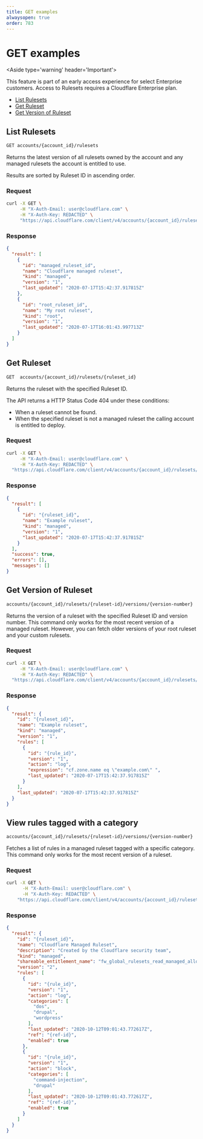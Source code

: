 ```yaml
---
title: GET examples
alwaysopen: true
order: 783
---
```


# GET examples

<Aside type='warning' header='Important'>

This feature is part of an early access experience for select Enterprise customers. Access to Rulesets requires a Cloudflare Enterprise plan.

</Aside>

* [List Rulesets](#list-rulesets)
* [Get Ruleset](#get-ruleset)
* [Get Version of Ruleset](#get-version-of-ruleset)

## List Rulesets

```bash
GET accounts/{account_id}/rulesets
```

Returns the latest version of all rulesets owned by the account and any managed rulesets the account is entitled to use.

Results are sorted by Ruleset ID in ascending order.

### Request

```bash
curl -X GET \
     -H "X-Auth-Email: user@cloudflare.com" \
     -H "X-Auth-Key: REDACTED" \
     "https://api.cloudflare.com/client/v4/accounts/{account_id}/rulesets"
```

### Response

```json
{
  "result": [
    {
      "id": "managed_ruleset_id",
      "name": "Cloudflare managed ruleset",
      "kind": "managed",
      "version": "1",
      "last_updated": "2020-07-17T15:42:37.917815Z"
    },
    {
      "id": "root_ruleset_id",
      "name": "My root ruleset",
      "kind": "root",
      "version": "1",
      "last_updated": "2020-07-17T16:01:43.997713Z"
    }
  ]
}
```

## Get Ruleset

```bash
GET  accounts/{account_id}/rulesets/{ruleset_id}
```

Returns the ruleset with the specified Ruleset ID.

The API returns a HTTP Status Code 404 under these conditions:

* When a ruleset cannot be found.
* When the specified ruleset is not a managed ruleset the calling account is entitled to deploy.

### Request

```bash
curl -X GET \
     -H "X-Auth-Email: user@cloudflare.com" \
     -H "X-Auth-Key: REDACTED" \
  "https://api.cloudflare.com/client/v4/accounts/{account_id}/rulesets/{ruleset_id}"
```

### Response

```json
{
  "result": [
    {
      "id": "{ruleset_id}",
      "name": "Example ruleset",
      "kind": "managed",
      "version": "1",
      "last_updated": "2020-07-17T15:42:37.917815Z"
    }
  ],
  "success": true,
  "errors": [],
  "messages": []
}
```

## Get Version of Ruleset

```bash
accounts/{account_id}/rulesets/{ruleset-id}/versions/{version-number}
```

Returns the version of a ruleset with the specified Ruleset ID and version number. This command only works for the most recent version of a managed ruleset. However, you can fetch older versions of your root ruleset and your custom rulesets.

### Request

```bash
curl -X GET \
     -H "X-Auth-Email: user@cloudflare.com" \
     -H "X-Auth-Key: REDACTED" \
  "https://api.cloudflare.com/client/v4/accounts/{account_id}/rulesets/{ruleset-id}/versions/1"
```

### Response

```json
{
  "result": {
    "id": "{ruleset_id}",
    "name": "Example ruleset",
    "kind": "managed",
    "version": "1",
    "rules": [
      {
        "id": "{rule_id}",
        "version": "1",
        "action": "log",
        "expression": "cf.zone.name eq \"example.com\" ",
        "last_updated": "2020-07-17T15:42:37.917815Z"
      }
    ],
    "last_updated": "2020-07-17T15:42:37.917815Z"
  }
}
```

## View rules tagged with a category

```bash
accounts/{account_id}/rulesets/{ruleset-id}/versions/{version-number}
```

Fetches a list of rules in a managed ruleset tagged with a specific category. This command only works for the most recent version of a ruleset.

### Request

```bash
curl -X GET \
      -H "X-Auth-Email: user@cloudflare.com" \
      -H "X-Auth-Key: REDACTED" \
    "https://api.cloudflare.com/client/v4/accounts/{account_id}/rulesets/{ruleset-id}/versions/2/by_category/drupal"

```

### Response

```json
{
  "result": {
    "id": "{ruleset_id}",
    "name": "Cloudflare Managed Ruleset",
    "description": "Created by the Cloudflare security team",
    "kind": "managed",
    "shareable_entitlement_name": "fw_global_rulesets_read_managed_allowed",
    "version": "2",
    "rules": [
      {
        "id": "{rule_id}",
        "version": "1",
        "action": "log",
        "categories": [
          "dos",
          "drupal",
          "wordpress"
        ],
        "last_updated": "2020-10-12T09:01:43.772617Z",
        "ref": "{ref-id}",
        "enabled": true
      },
      {
        "id": "{rule_id}",
        "version": "1",
        "action": "block",
        "categories": [
          "command-injection",
          "drupal"
        ],
        "last_updated": "2020-10-12T09:01:43.772617Z",
        "ref": "{ref-id}",
        "enabled": true
      }
    ]
  }
}
```